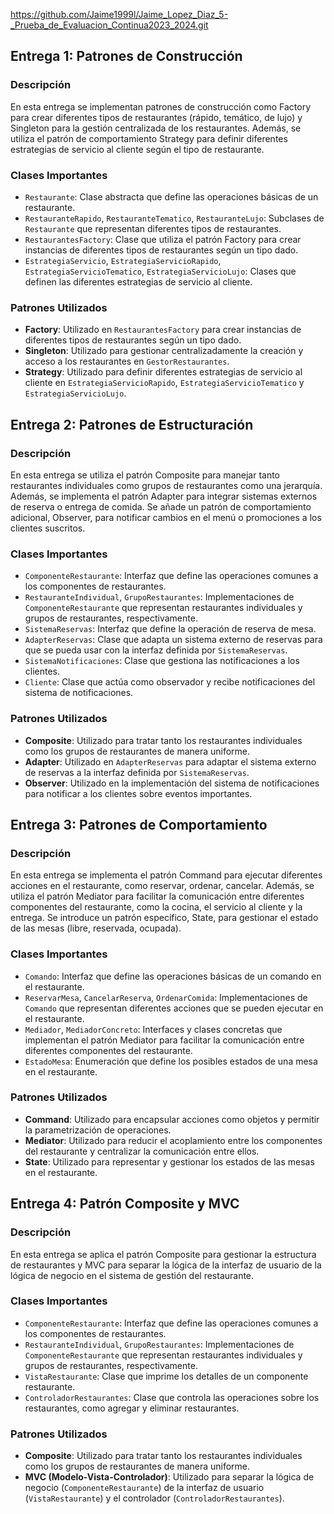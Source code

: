 https://github.com/Jaime1999l/Jaime_Lopez_Diaz_5-_Prueba_de_Evaluacion_Continua2023_2024.git

## Entrega 1: Patrones de Construcción

### Descripción

En esta entrega se implementan patrones de construcción como Factory para crear diferentes tipos de restaurantes (rápido, temático, de lujo) y Singleton para la gestión centralizada de los restaurantes. Además, se utiliza el patrón de comportamiento Strategy para definir diferentes estrategias de servicio al cliente según el tipo de restaurante.

### Clases Importantes

* `Restaurante`: Clase abstracta que define las operaciones básicas de un restaurante.
* `RestauranteRapido`, `RestauranteTematico`, `RestauranteLujo`: Subclases de `Restaurante` que representan diferentes tipos de restaurantes.
* `RestaurantesFactory`: Clase que utiliza el patrón Factory para crear instancias de diferentes tipos de restaurantes según un tipo dado.
* `EstrategiaServicio`, `EstrategiaServicioRapido`, `EstrategiaServicioTematico`, `EstrategiaServicioLujo`: Clases que definen las diferentes estrategias de servicio al cliente.

### Patrones Utilizados

* **Factory**: Utilizado en `RestaurantesFactory` para crear instancias de diferentes tipos de restaurantes según un tipo dado.
* **Singleton**: Utilizado para gestionar centralizadamente la creación y acceso a los restaurantes en `GestorRestaurantes`.
* **Strategy**: Utilizado para definir diferentes estrategias de servicio al cliente en `EstrategiaServicioRapido`, `EstrategiaServicioTematico` y `EstrategiaServicioLujo`.

## Entrega 2: Patrones de Estructuración

### Descripción

En esta entrega se utiliza el patrón Composite para manejar tanto restaurantes individuales como grupos de restaurantes como una jerarquía. Además, se implementa el patrón Adapter para integrar sistemas externos de reserva o entrega de comida. Se añade un patrón de comportamiento adicional, Observer, para notificar cambios en el menú o promociones a los clientes suscritos.

### Clases Importantes

* `ComponenteRestaurante`: Interfaz que define las operaciones comunes a los componentes de restaurantes.
* `RestauranteIndividual`, `GrupoRestaurantes`: Implementaciones de `ComponenteRestaurante` que representan restaurantes individuales y grupos de restaurantes, respectivamente.
* `SistemaReservas`: Interfaz que define la operación de reserva de mesa.
* `AdapterReservas`: Clase que adapta un sistema externo de reservas para que se pueda usar con la interfaz definida por `SistemaReservas`.
* `SistemaNotificaciones`: Clase que gestiona las notificaciones a los clientes.
* `Cliente`: Clase que actúa como observador y recibe notificaciones del sistema de notificaciones.

### Patrones Utilizados

* **Composite**: Utilizado para tratar tanto los restaurantes individuales como los grupos de restaurantes de manera uniforme.
* **Adapter**: Utilizado en `AdapterReservas` para adaptar el sistema externo de reservas a la interfaz definida por `SistemaReservas`.
* **Observer**: Utilizado en la implementación del sistema de notificaciones para notificar a los clientes sobre eventos importantes.

## Entrega 3: Patrones de Comportamiento

### Descripción

En esta entrega se implementa el patrón Command para ejecutar diferentes acciones en el restaurante, como reservar, ordenar, cancelar. Además, se utiliza el patrón Mediator para facilitar la comunicación entre diferentes componentes del restaurante, como la cocina, el servicio al cliente y la entrega. Se introduce un patrón específico, State, para gestionar el estado de las mesas (libre, reservada, ocupada).

### Clases Importantes

* `Comando`: Interfaz que define las operaciones básicas de un comando en el restaurante.
* `ReservarMesa`, `CancelarReserva`, `OrdenarComida`: Implementaciones de `Comando` que representan diferentes acciones que se pueden ejecutar en el restaurante.
* `Mediador`, `MediadorConcreto`: Interfaces y clases concretas que implementan el patrón Mediator para facilitar la comunicación entre diferentes componentes del restaurante.
* `EstadoMesa`: Enumeración que define los posibles estados de una mesa en el restaurante.

### Patrones Utilizados

* **Command**: Utilizado para encapsular acciones como objetos y permitir la parametrización de operaciones.
* **Mediator**: Utilizado para reducir el acoplamiento entre los componentes del restaurante y centralizar la comunicación entre ellos.
* **State**: Utilizado para representar y gestionar los estados de las mesas en el restaurante.

## Entrega 4: Patrón Composite y MVC

### Descripción

En esta entrega se aplica el patrón Composite para gestionar la estructura de restaurantes y MVC para separar la lógica de la interfaz de usuario de la lógica de negocio en el sistema de gestión del restaurante.

### Clases Importantes

* `ComponenteRestaurante`: Interfaz que define las operaciones comunes a los componentes de restaurantes.
* `RestauranteIndividual`, `GrupoRestaurantes`: Implementaciones de `ComponenteRestaurante` que representan restaurantes individuales y grupos de restaurantes, respectivamente.
* `VistaRestaurante`: Clase que imprime los detalles de un componente restaurante.
* `ControladorRestaurantes`: Clase que controla las operaciones sobre los restaurantes, como agregar y eliminar restaurantes.

### Patrones Utilizados

* **Composite**: Utilizado para tratar tanto los restaurantes individuales como los grupos de restaurantes de manera uniforme.
* **MVC (Modelo-Vista-Controlador)**: Utilizado para separar la lógica de negocio (`ComponenteRestaurante`) de la interfaz de usuario (`VistaRestaurante`) y el controlador (`ControladorRestaurantes`).
